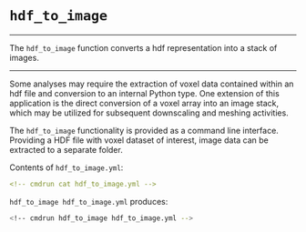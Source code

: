 # `hdf_to_image`

---

The `hdf_to_image` function  converts a hdf representation into a stack of images.

---

Some analyses may require the extraction of voxel data contained within an hdf file and conversion to an internal Python type. One extension of this application is the direct conversion of a voxel array into an image stack, which may be utilized for subsequent downscaling and meshing activities.

The `hdf_to_image` functionality is provided as a command line interface. Providing a HDF file with voxel dataset of interest, image data can be extracted to a separate folder.

Contents of `hdf_to_image.yml`:

```yml
<!-- cmdrun cat hdf_to_image.yml -->
```

`hdf_to_image hdf_to_image.yml` produces:

```sh
<!-- cmdrun hdf_to_image hdf_to_image.yml -->
```
